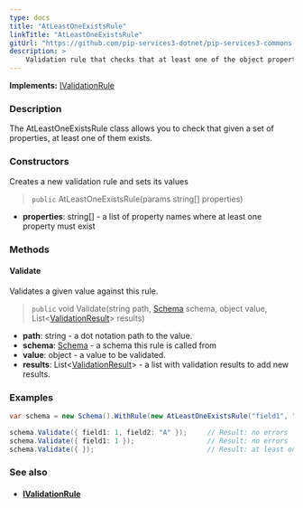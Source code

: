 ```yaml
---
type: docs
title: "AtLeastOneExistsRule"
linkTitle: "AtLeastOneExistsRule"
gitUrl: "https://github.com/pip-services3-dotnet/pip-services3-commons-dotnet"
description: >
    Validation rule that checks that at least one of the object properties exists.
---
```


**Implements:** [IValidationRule](../ivalidation_rule)

### Description

The AtLeastOneExistsRule class allows you to check that given a set of properties, at least one of them exists. 

### Constructors
Creates a new validation rule and sets its values

> `public` AtLeastOneExistsRule(params string[] properties)

- **properties**: string[] - a list of property names where at least one property must exist

### Methods

#### Validate
Validates a given value against this rule.

> `public` void Validate(string path, [Schema](../schema) schema, object value, List<[ValidationResult](../validation_result)> results) 

- **path**: string - a dot notation path to the value.
- **schema**: [Schema](../schema) - a schema this rule is called from
- **value**: object - a value to be validated.
- **results**: List<[ValidationResult](../validation_result)> - a list with validation results to add new results.

### Examples
```cs
var schema = new Schema().WithRule(new AtLeastOneExistsRule("field1", "field2"));

schema.Validate({ field1: 1, field2: "A" });     // Result: no errors
schema.Validate({ field1: 1 });                  // Result: no errors
schema.Validate({ });                            // Result: at least one of properties field1, field2 must exist

```

### See also
- #### [IValidationRule](../ivalidation_rule)
